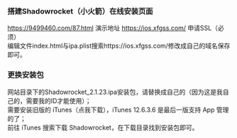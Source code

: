 ### 搭建Shadowrocket（小火箭）在线安装页面
https://9499460.com/87.html
演示地址
https://ios.xfgss.com/
申请SSL（必须）
<br>编辑文件index.html与ipa.plist搜索https://ios.xfgss.com/修改成自己的域名保存即可。
### 更换安装包
网站目录下的Shadowrocket_2.1.23.ipa安装包，请替换成自己的（因为这是我自己的，需要我的ID才能使用）；
<br>需要安装旧版的 iTunes（点我下载），iTunes 12.6.3.6 是最后一版支持 App 管理的了；
<br>前往 iTunes 搜索下载 Shadowrocket，在下载目录找到安装包即可。

